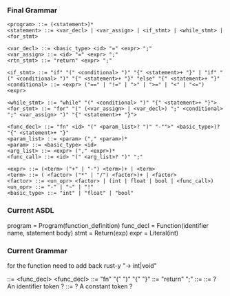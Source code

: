 ### Final Grammar

```
<program> ::= (<statement>)*
<statement> ::= <var_decl> | <var_assign> | <if_stmt> | <while_stmt> | <for_stmt>

<var_decl> ::= <basic_type> <id> "=" <expr> ";"
<var_assign> ::= <id> "=" <expr> ";"
<rtn_stmt> ::= "return" <expr> ";"

<if_stmt> ::= "if" "(" <conditional> ")" "{" <statement>+ "}" | "if" "(" <conditional> ")" "{" <statement>+ "}" "else" "{" <statement>+ "}"
<conditional> ::= <expr> ("==" | "!=" | ">" | ">=" | "<" | "<=") <expr>

<while_stmt> ::= "while" "(" <conditional> ")" "{" <statement>+ "}">
<for_stmt> ::= "for" "(" (<var_assign> | <var_decl>) ";" <conditional> ";" <var_assign> ")" "{" <statement>+ "}">

<func_decl> ::= "fn" <id> "(" <param_list>? ")" "-"">" <basic_type>)? "{" <statement>+ "}"
<param_list> ::= <param> ("," <param>)*
<param> ::= <basic_type> <id>
<arg_list> ::= <expr> ("," <expr>)*
<func_call> ::= <id> "(" <arg_list>? ")" ";"

<expr> ::= (<term> ("+" | "-") <term>)+ | <term>
<term> ::= ( <factor> ("*" | "/") <factor>)+ | <factor>
<factor> ::= <un_opr> <factor> | (int | float | bool | <func_call>)
<un_opr> ::= "-" | "~" | "!"
<basic_type> ::= "int" | "float" | "bool"
```

### Current ASDL

program = Program(function_definition)
func_decl = Function(identifier name, statement body)
stmt = Return(exp)
expr = Literal(int)

### Current Grammar

for the function need to add back rust-y "-> int|void"

<program> ::= <func_decl>
<func_decl> ::= "fn" <identifier> "(" ")" "{" <stmt> "}"
<stmt> ::= "return" <expr> ";"
<expr> ::= <int>
<identifier> ::= ? An identifier token ?
<int> ::= ? A constant token ?